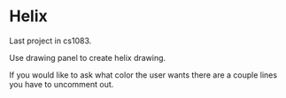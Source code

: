 # Helix
Last project in cs1083.

Use drawing panel to create helix drawing.

If you would like to ask what color the user wants there are a couple lines you have to uncomment out.
